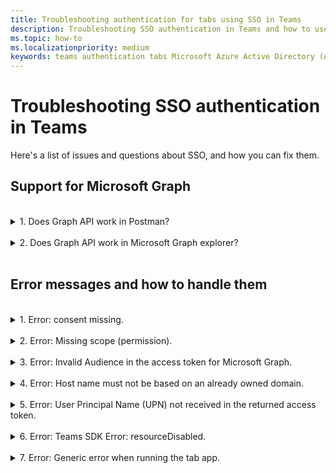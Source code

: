 ```yaml
---
title: Troubleshooting authentication for tabs using SSO in Teams
description: Troubleshooting SSO authentication in Teams and how to use it in tabs
ms.topic: how-to
ms.localizationpriority: medium
keywords: teams authentication tabs Microsoft Azure Active Directory (Azure AD) SSO errors questions
---
```

# Troubleshooting SSO authentication in Teams

Here's a list of issues and questions about SSO, and how you can fix them.
<br>

## Support for Microsoft Graph

<br>
<details>
<summary>1. Does Graph API work in Postman?</summary>
<br>
You can use the Microsoft Graph Postman collection with Microsoft Graph APIs.

For more information, please see [Use Postman with the Microsoft Graph API](/graph/use-postman).
</details>
<br>
<details>
<summary>2. Does Graph API work in Microsoft Graph explorer?</summary>
<br>
Yes, Graph API works in Microsoft Graph explorer.

For more information, please see [Graph explorer](https://developer.microsoft.com/graph/graph-explorer).

</details>
<br>

## Error messages and how to handle them

<br>
<details>
<summary>1. Error: consent missing.</summary>
<br>
When Azure AD receives a request for accessing a Microsoft Graph resource, it checks if the user (or tenant administrator) have given consent for this resource. If there's no record of consent from the user or administrator, Azure AD sends an error message to your web service.

Your code must tell the client (for example, in the body of a 403 Forbidden response) how to handle the error:

- If the tab app needs Microsoft Graph scopes for which only an administrator can give consent, your code should throw an error.
- If the only scopes that are needed can be consented to by the user, then your code should fall back to an alternate system of user authentication.

</details>
<br>
<details>
<summary>2. Error: Missing scope (permission).</summary>
<br>
This error is seen only during development.

To handle this error, your server-side code should send a 403 Forbidden response to the client. It should log the error to the console or record it in a log.
</details>
<br>
<details>
<summary>3. Error: Invalid Audience in the access token for Microsoft Graph.</summary>
<br>
The server-side code should send a 403 Forbidden response to the client to show a message to the user. It is recommended that it should also log the error to the console, or record it in a log.
</details>
<br>
<details>
<summary>4. Error: Host name must not be based on an already owned domain.</summary>
<br>
You can get this error in one of the two scenarios:

1. The custom domain is not added to Azure AD. To add custom domain to Azure AD and register it, follow the [add a custom domain name to Azure AD](/azure/active-directory/fundamentals/add-custom-domain) procedure, and then follow the steps to [Configure scope for access token](tab-sso-register-aad.md#configure-scope-for-access-token) again.
1. You are not signed in with Administrator credentials in the Microsoft 365 tenancy. Sign-in to Microsoft 365 as an administrator.

</details>
<br>
<details>
<summary>5. Error: User Principal Name (UPN) not received in the returned access token.</summary>
<br>
You can add UPN as an optional claim in Azure AD.

For more information, please see [optional claim](/azure/active-directory/develop/active-directory-optional-claims)
</details>
<br>
<details>
<summary>6. Error: Teams SDK Error: resourceDisabled.</summary>
<br>
To avoid this error, ensure that application ID URI is configured properly in Azure AD app registration and in your Teams Client.

For more information on application ID URI, please see [To expose an API](/tabs/how-to/authentication/tab-sso-register-aad.md#to-expose-an-api).
</details>
<br>

<details>
<summary>7. Error: Generic error when running the tab app.</summary>
<br>
A generic error may show up when one or more of app configurations made in Azure AD are incorrect. To resolve this error, check if the app details configured in your code and Teams manifest matches the values in Azure AD.

The following image shows an example of the app details configured in Azure AD.

:::image type="content" source="../../../assets/images/authentication/teams-sso-tabs/azure-app-details.png" alt-text="App configuration values in Azure AD" border="false":::

Check that the following values match between Azure AD, client-side code, and Teams app manifest:

- **App ID**: The app ID you generated in Azure AD should be the same in the code and in Teams manifest file. Check the app ID in Teams manifest matches the **Application (client) ID** in Azure AD.

- **App secret**: The app secret configured in the backend of your app should match the **Client credentials** in Azure AD.
    You should also check if the client secret is expired.

- **Application ID URI**: The app ID URI in the code and in Teams app manifest file should match the **Application ID URI** in Azure AD.

- **App permissions**: Check if the permissions you defined in the scope are as per your app requirement. If so, check if they were granted to the user in the access token.

- **Admin consent**: If any scope requires admin consent, check if the consent was granted for the particular scope to the user.

In addition, inspect the access token that was sent to the tab app to verify if the following values are correct:

- **Audience (aud)**: Check if the app ID in the token is correct as given in Azure AD.
- **Tenant Id(tid)**: Check if the tenant mentioned in the token is correct.
- **User identity (preferred_username)**: Check if the user identity matches the username in the request for access token for the scope that the current user wants to access.
- **Scopes (scp)**: Check if the scope for which the access token is requested is correct, and as defined in Azure AD.
- **Azure AD version 1.0 or 2.0 (ver)**: Check if Azure AD version is correct.

You can use [JWT](https://jwt.ms) for inspecting the token.

</details>
